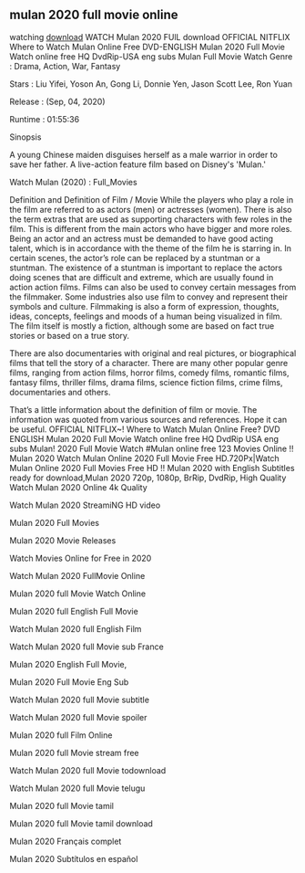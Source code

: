 ## mulan 2020 full movie online

watching [download](http://streamflme.xyz/) WATCH  Mulan 2020 FUlL download
OFFICIAL NITFLIX Where to Watch Mulan Online Free DVD-ENGLISH Mulan 2020 Full Movie Watch online free HQ DvdRip-USA eng subs Mulan Full Movie Watch 
Genre : Drama, Action, War, Fantasy

Stars : Liu Yifei, Yoson An, Gong Li, Donnie Yen, Jason Scott Lee, Ron Yuan

Release : (Sep, 04, 2020)

Runtime : 01:55:36

Sinopsis

A young Chinese maiden disguises herself as a male warrior in order to save her father. A live-action feature film based on Disney's 'Mulan.'

Watch Mulan (2020) : Full_Movies

Definition and Definition of Film / Movie
While the players who play a role in the film are referred to as actors (men) or actresses (women). There is also the term extras that are used as supporting characters with few roles in the film. This is different from the main actors who have bigger and more roles. Being an actor and an actress must be demanded to have good acting talent, which is in accordance with the theme of the film he is starring in. In certain scenes, the actor’s role can be replaced by a stuntman or a stuntman. The existence of a stuntman is important to replace the actors doing scenes that are difficult and extreme, which are usually found in action action films. Films can also be used to convey certain messages from the filmmaker. Some industries also use film to convey and represent their symbols and culture. Filmmaking is also a form of expression, thoughts, ideas, concepts, feelings and moods of a human being visualized in film. The film itself is mostly a fiction, although some are based on fact true stories or based on a true story.

There are also documentaries with original and real pictures, or biographical films that tell the story of a character. There are many other popular genre films, ranging from action films, horror films, comedy films, romantic films, fantasy films, thriller films, drama films, science fiction films, crime films, documentaries and others.

That’s a little information about the definition of film or movie. The information was quoted from various sources and references. Hope it can be useful.
OFFICIAL NITFLIX~! Where to Watch Mulan Online Free?  DVD ENGLISH  Mulan 2020  Full Movie Watch online free HQ  DvdRip USA eng subs    Mulan!  2020  Full Movie Watch #Mulan online free 123 Movies Online !! Mulan  2020   Watch Mulan Online  2020  Full Movie Free HD.720Px|Watch Mulan Online  2020  Full Movies Free HD !! Mulan  2020 with English Subtitles ready for download,Mulan  2020  720p, 1080p, BrRip, DvdRip, High Quality
 Watch Mulan  2020  Online 4k Quality

 Watch Mulan  2020  StreamiNG HD video

 Mulan  2020  Full Movies

 Mulan  2020  Movie Releases

 Watch Movies Online for Free in 2020

 Watch Mulan  2020  FullMovie Online

 Mulan  2020  full Movie Watch Online

 Mulan  2020  full English Full Movie

 Watch Mulan  2020  full English Film

 Watch Mulan  2020  full Movie sub France

 Mulan  2020  English Full Movie,

 Mulan  2020  Full Movie Eng Sub

 Watch Mulan  2020  full Movie subtitle

 Watch Mulan  2020  full Movie spoiler

 Mulan  2020  full Film Online

 Mulan  2020  full Movie stream free

 Watch Mulan  2020  full Movie todownload

 Watch Mulan  2020  full Movie telugu

 Mulan  2020  full Movie tamil

 Mulan  2020  full Movie tamil download

 Mulan  2020  Français complet

 Mulan  2020  Subtítulos en español
